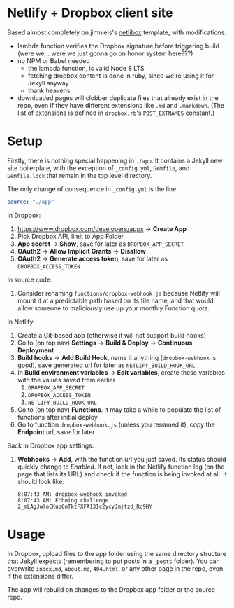 # Netlify + Dropbox client site

Based almost completely on jimniels's [netlibox](https://github.com/jimniels/netlibox/) template, with modifications:

* lambda function verifies the Dropbox signature before triggering build (were we... were we just gonna go on honor system here???)
* no NPM or Babel needed
    * the lambda function, is valid Node 8 LTS
    * fetching dropbox content is done in ruby, since we're using it for Jekyll anyway
    * thank heavens
* downloaded pages will clobber duplicate files that already exist in the repo, even if they have different extensions like `.md` and `.markdown`. (The list of extensions is defined in `dropbox.rb`'s `POST_EXTNAMES` constant.)

# Setup

Firstly, there is nothing special happening in `./app`. It contains a Jekyll new site boilerplate, with the exception of `_config.yml`, `Gemfile`, and `Gemfile.lock` that remain in the top level directory.

The only change of consequence in `_config.yml` is the line
```yaml
source: "./app"
```

In Dropbox:

1. https://www.dropbox.com/developers/apps → **Create App**
2. Pick Dropbox API, limit to App Folder
3. **App secret** → **Show**, save for later as `DROPBOX_APP_SECRET`
4. **OAuth2** → **Allow Implicit Grants** → **Disallow**
5. **OAuth2** → **Generate access token**, save for later as `DROPBOX_ACCESS_TOKEN`

In source code:

1. Consider renaming `functions/dropbox-webhook.js` because Netlify will mount it at a predictable path based on its file name, and that would allow someone to maliciously use up your monthly Function quota.

In Netlify:

1. Create a Git-based app (otherwise it will not support build hooks)
2. Go to (on top nav) **Settings** → **Build & Deploy** → **Continuous Deployment**
3. **Build hooks** → **Add Build Hook**, name it anything (`dropbox-webhook` is good), save generated url for later as `NETLIFY_BUILD_HOOK_URL`
4. In **Build environment variables** → **Edit variables**, create these variables with the values saved from earlier
    1. `DROPBOX_APP_SECRET`
    2. `DROPBOX_ACCESS_TOKEN`
    3. `NETLIFY_BUILD_HOOK_URL`
5. Go to (on top nav) **Functions**. It may take a while to populate the list of functions after initial deploy.
6. Go to function `dropbox-webhook.js` (unless you renamed it), copy the **Endpoint** url, save for later

Back in Dropbox app settings:

1. **Webhooks** → **Add**, with the function url you just saved. Its status should quickly change to *Enabled*. If not, look in the Netlify function log (on the page that lists its URL) and check if the function is being invoked at all. It should look like:
    ```
    8:07:43 AM: dropbox-webhook invoked
    8:07:43 AM: Echoing challenge 2_mLAgJwloCKup6nTktFXFA131c2ycyJmjtzd_Rc9HY
    ```

# Usage

In Dropbox, upload files to the app folder using the same directory structure that Jekyll expects (remembering to put posts in a `_posts` folder). You can overwrite `index.md`, `about.md`, `404.html`, or any other page in the repo, even if the extensions differ.

The app will rebuild on changes to the Dropbox app folder or the source repo.
